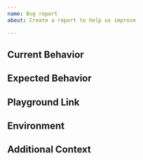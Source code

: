 ```yaml
---
name: Bug report
about: Create a report to help us improve

---
```


<!-- 
This issue tracker is ONLY used for reporting bugs.

Please fill in the *entire* template below. 
-->

## Current Behavior

<!-- Describe the current behavior. -->

## Expected Behavior

<!-- Describe what the desired behavior would be. -->

## Playground Link

<!-- A link to a Playground "Share" link which demonstrates this behavior -->

## Environment

<!-- - Library package version: -->

## Additional Context

<!-- Anything else relevant? -->
